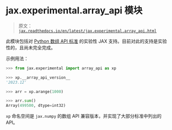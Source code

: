 # jax.experimental.array_api 模块

> 原文：[`jax.readthedocs.io/en/latest/jax.experimental.array_api.html`](https://jax.readthedocs.io/en/latest/jax.experimental.array_api.html)

此模块包括对 [Python 数组 API 标准](https://data-apis.org/array-api/latest/) 的实验性 JAX 支持。目前对此的支持是实验性的，且尚未完全完成。

示例用法：

```py
>>> from jax.experimental import array_api as xp

>>> xp.__array_api_version__
'2023.12'

>>> arr = xp.arange(1000)

>>> arr.sum()
Array(499500, dtype=int32) 
```

`xp` 命名空间是 `jax.numpy` 的数组 API 兼容版本，并实现了大部分标准中列出的 API。
